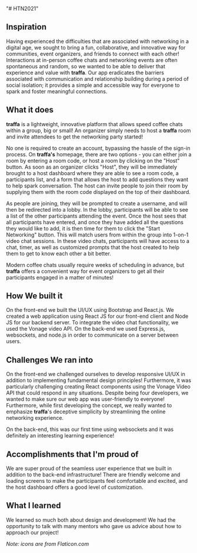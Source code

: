 "# HTN2021" 

## Inspiration
Having experienced the difficulties that are associated with networking in a digital age, we sought to bring a fun, collaborative, and innovative way for communities, event organizers, and friends to connect with each other! Interactions at in-person coffee chats and networking events are often spontaneous and random, so we wanted to be able to deliver that experience and value with **traffa**. Our app eradicates the barriers associated with communication and relationship building during a period of social isolation; it provides a simple and accessible way for everyone to spark and foster meaningful connections.

## What it does
**traffa** is a lightweight, innovative platform that allows speed coffee chats within a group, big or small! An organizer simply needs to host a **traffa** room and invite attendees to get the networking party started!

No one is required to create an account, bypassing the hassle of the sign-in process. On **traffa's** homepage, there are two options - you can either join a room by entering a room code, or host a room by clicking on the "Host" button. As soon as an organizer clicks "Host", they will be immediately brought to a host dashboard where they are able to see a room code, a participants list, and a form that allows the host to add questions they want to help spark conversation. The host can invite people to join their room by supplying them with the room code displayed on the top of their dashboard. 

As people are joining, they will be prompted to create a username, and will then be redirected into a lobby. In the lobby, participants will be able to see a list of the other participants attending the event. Once the host sees that all participants have entered, and once they have added all the questions they would like to add, it is then time for them to click the "Start Networking" button. This will match users from within the group into 1-on-1 video chat sessions. In these video chats, participants will have access to a chat, timer, as well as customized prompts that the host created to help them to get to know each other a bit better. 
 
Modern coffee chats usually require weeks of scheduling in advance, but **traffa** offers a convenient way for event organizers to get all their participants engaged in a matter of minutes!

## How We built it
On the front-end we built the UI/UX using Bootstrap and React.js. We created a web application using React JS for our front-end client and Node JS for our backend server. To integrate the video chat functionality, we used the Vonage video API. On the back-end we used Express.js, websockets, and node.js in order to communicate on a server between users. 


## Challenges We ran into
On the front-end we challenged ourselves to develop responsive UI/UX in addition to implementing fundamental design principles! Furthermore, it was particularly challenging creating React components using the Vonage Video API that could respond in any situations. Despite being four developers, we wanted to make sure our web app was user-friendly to everyone! Furthermore, while first developing the concept, we really wanted to emphasize **traffa**'s deceptive simplicity by streamlining the online networking experience.

On the back-end, this was our first time using websockets and it was definitely an interesting learning experience! 

## Accomplishments that I'm proud of
We are super proud of the seamless user experience that we built in addition to the back-end infrastructure! There are friendly welcome and loading screens to make the participants feel comfortable and excited, and the host dashboard offers a good level of customization.

## What I learned
We learned so much both about design and development! We had the opportunity to talk with many mentors who gave us advice about how to approach our project! 

_Note: icons are from Flaticon.com_
